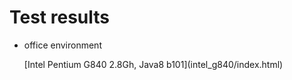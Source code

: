 # Test results
- office environment
  <p>[Intel Pentium G840 2.8Gh, Java8 b101](intel_g840/index.html) 